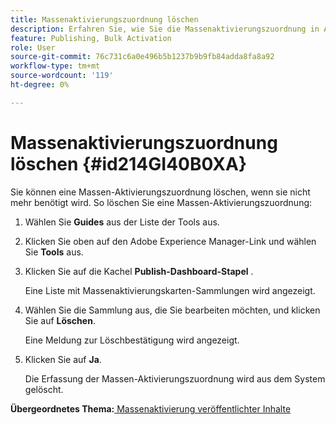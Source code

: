 ```yaml
---
title: Massenaktivierungszuordnung löschen
description: Erfahren Sie, wie Sie die Massenaktivierungszuordnung in AEM Guides löschen.
feature: Publishing, Bulk Activation
role: User
source-git-commit: 76c731c6a0e496b5b1237b9b9fb84adda8fa8a92
workflow-type: tm+mt
source-wordcount: '119'
ht-degree: 0%

---
```


# Massenaktivierungszuordnung löschen {#id214GI40B0XA}

Sie können eine Massen-Aktivierungszuordnung löschen, wenn sie nicht mehr benötigt wird. So löschen Sie eine Massen-Aktivierungszuordnung:

1. Wählen Sie **Guides** aus der Liste der Tools aus.

1. Klicken Sie oben auf den Adobe Experience Manager-Link und wählen Sie **Tools** aus.

1. Klicken Sie auf die Kachel **Publish-Dashboard-Stapel** .

   Eine Liste mit Massenaktivierungskarten-Sammlungen wird angezeigt.

1. Wählen Sie die Sammlung aus, die Sie bearbeiten möchten, und klicken Sie auf **Löschen**.

   Eine Meldung zur Löschbestätigung wird angezeigt.

1. Klicken Sie auf **Ja**.

   Die Erfassung der Massen-Aktivierungszuordnung wird aus dem System gelöscht.


**Übergeordnetes Thema:**[ Massenaktivierung veröffentlichter Inhalte](conf-bulk-activation.md)
